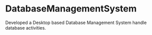 # DatabaseManagementSystem

Developed a Desktop based Database Management System handle database activities.

